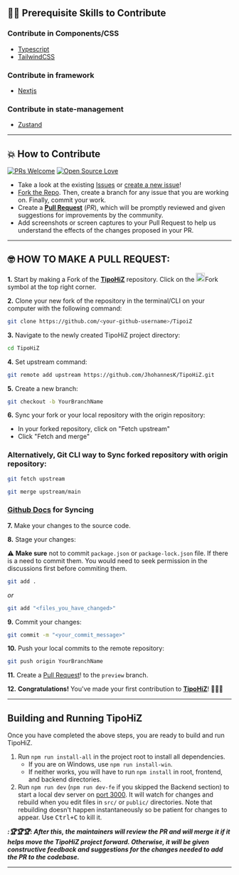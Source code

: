 ## 👨‍💻 Prerequisite Skills to Contribute

### Contribute in Components/CSS

-  [Typescript](https://www.typescriptlang.org/)
-  [TailwindCSS](https://tailwindcss.com/)

### Contribute in framework

-  [Nextjs](<[https://graphql.org/](https://nextjs.org/docs)>)

### Contribute in state-management

-  [Zustand](https://zustand.docs.pmnd.rs/getting-started/introduction)

---

## 💥 How to Contribute

[![PRs Welcome](https://img.shields.io/badge/PRs-welcome-brightgreen.svg?style=flat-square)](https://github.com/JhohannesK/TipoHiZ/pulls)
[![Open Source Love](https://badges.frapsoft.com/os/v1/open-source.png?v=103)](https://github.com/JhohannesK/)

-  Take a look at the existing [Issues](https://github.com/JhohannesK/TipoHiZ/issues) or [create a new issue](https://github.com/JhohannesK/TipoHiZ/issues/new/choose)!
-  [Fork the Repo](https://github.com/JhohannesK/TipoHiZ/fork). Then, create a branch for any issue that you are working on. Finally, commit your work.
-  Create a **[Pull Request](https://github.com/JhohannesK/TipoHiZ/compare)** (_PR_), which will be promptly reviewed and given suggestions for improvements by the community.
-  Add screenshots or screen captures to your Pull Request to help us understand the effects of the changes proposed in your PR.

---

## 🤓 HOW TO MAKE A PULL REQUEST:

**1.** Start by making a Fork of the [**TipoHiZ**](https://github.com/JhohannesK/TipoHiZ) repository. Click on the <a href="https://github.com/JhohannesK/TipoHiZ/fork"><img src="https://i.imgur.com/G4z1kEe.png" height="20" width="20"></a>Fork symbol at the top right corner.

**2.** Clone your new fork of the repository in the terminal/CLI on your computer with the following command:

```bash
git clone https://github.com/<your-github-username>/TipoiZ
```

**3.** Navigate to the newly created TipoHiZ project directory:

```bash
cd TipoHiZ
```

**4.** Set upstream command:

```bash
git remote add upstream https://github.com/JhohannesK/TipoHiZ.git
```

**5.** Create a new branch:

```bash
git checkout -b YourBranchName
```

**6.** Sync your fork or your local repository with the origin repository:

-  In your forked repository, click on "Fetch upstream"
-  Click "Fetch and merge"

### Alternatively, Git CLI way to Sync forked repository with origin repository:

```bash
git fetch upstream
```

```bash
git merge upstream/main
```

### [Github Docs](https://docs.github.com/en/github/collaborating-with-pull-requests/addressing-merge-conflicts/resolving-a-merge-conflict-on-github) for Syncing

**7.** Make your changes to the source code.

**8.** Stage your changes:

⚠️ **Make sure** not to commit `package.json` or `package-lock.json` file. If there is a need to commit them. You would need to seek permission in the discussions first before commiting them.

<!-- ⚠️ **Make sure** not to run the commands `git add .` or `git add *` -->

<!-- > Instead, stage your changes for each file/folder
>
> By using public path it means it will add all files and folders under that folder, it is better to be specific -->

```bash
git add .
```

_or_

```bash
git add "<files_you_have_changed>"
```

**9.** Commit your changes:

```bash
git commit -m "<your_commit_message>"
```

**10.** Push your local commits to the remote repository:

```bash
git push origin YourBranchName
```

**11.** Create a [Pull Request](https://help.github.com/en/github/collaborating-with-issues-and-pull-requests/creating-a-pull-request)! to the `preview` branch.

**12.** **Congratulations!** You've made your first contribution to [**TipoHiZ**](https://github.com/JhohannesK/TipoHiZ/graphs/contributors)! 🎉🙌🏼

---

## Building and Running TipoHiZ

Once you have completed the above steps, you are ready to build and run TipoHiZ.

1. Run `npm run install-all` in the project root to install all dependencies.
   -  If you are on Windows, use `npm run install-win`.
   -  If neither works, you will have to run `npm install` in root, frontend, and backend directories.
2. Run `npm run dev` (`npm run dev-fe` if you skipped the Backend section) to start a local dev server on [port 3000](http://localhost:3000). It will watch for changes and rebuild when you edit files in `src/` or `public/` directories. Note that rebuilding doesn't happen instantaneously so be patient for changes to appear. Use <kbd>Ctrl+C</kbd> to kill it.

**_:🏆🏆🏆: After this, the maintainers will review the PR and will merge it if it helps move the TipoHiZ project forward. Otherwise, it will be given constructive feedback and suggestions for the changes needed to add the PR to the codebase._**

---
